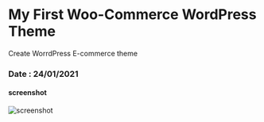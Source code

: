 

# My First Woo-Commerce WordPress Theme 

Create WorrdPress E-commerce theme 

### Date : 24/01/2021

#### screenshot

![screenshot](https://user-images.githubusercontent.com/43618577/105611428-7cee1500-5ddf-11eb-8cb5-4cb6bfd6b0cc.png)
